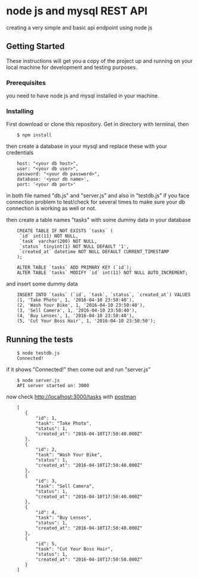 # node js and mysql REST API

creating a very simple and basic api endpoint using node js

## Getting Started

These instructions will get you a copy of the project up and running on your local machine for development and testing purposes.

### Prerequisites

you need to have node js and mysql installed in your machine.


### Installing

First download or clone this repository. Get in directory with terminal, then

```
    $ npm install
```

then create a database in your mysql and replace these with your credentials 

```
    host: "<your db host>",
    user: "<your db user>",
    password: "<your db password>",
    database: '<your db name>',
    port: '<your db port>'
```

in both file named "db.js" and "server.js" and also in "testdb.js" if you face connection problem to test/check for several times to make sure your db connection is working as well or not.

then create a table names "tasks" with some dummy data in your database

```
    CREATE TABLE IF NOT EXISTS `tasks` (
     `id` int(11) NOT NULL,
     `task` varchar(200) NOT NULL,
     `status` tinyint(1) NOT NULL DEFAULT '1',
     `created_at` datetime NOT NULL DEFAULT CURRENT_TIMESTAMP
    );
    
    ALTER TABLE `tasks` ADD PRIMARY KEY (`id`);
    ALTER TABLE `tasks` MODIFY `id` int(11) NOT NULL AUTO_INCREMENT;
```

and insert some dummy data

```
    INSERT INTO `tasks` (`id`, `task`, `status`, `created_at`) VALUES
    (1, 'Take Photo', 1, '2016-04-10 23:50:40'),
    (2, 'Wash Your Bike', 1, '2016-04-10 23:50:40'),
    (3, 'Sell Camera', 1, '2016-04-10 23:50:40'),
    (4, 'Buy Lenses', 1, '2016-04-10 23:50:40'),
    (5, 'Cut Your Boss Hair', 1, '2016-04-10 23:50:50');
```

## Running the tests


```
    $ node testdb.js
    Connected!
```

if it shows "Connected!" then come out and run "server.js"

```
    $ node server.js
    API server started on: 3000
```

now check [http://localhost:3000/tasks](http://localhost:3000/tasks) with [postman](https://www.getpostman.com/)

```
    [
       {
           "id": 1,
           "task": "Take Photo",
           "status": 1,
           "created_at": "2016-04-10T17:50:40.000Z"
       },
       {
           "id": 2,
           "task": "Wash Your Bike",
           "status": 1,
           "created_at": "2016-04-10T17:50:40.000Z"
       },
       {
           "id": 3,
           "task": "Sell Camera",
           "status": 1,
           "created_at": "2016-04-10T17:50:40.000Z"
       },
       {
           "id": 4,
           "task": "Buy Lenses",
           "status": 1,
           "created_at": "2016-04-10T17:50:40.000Z"
       },
       {
           "id": 5,
           "task": "Cut Your Boss Hair",
           "status": 1,
           "created_at": "2016-04-10T17:50:50.000Z"
       }
    ]
   ```


